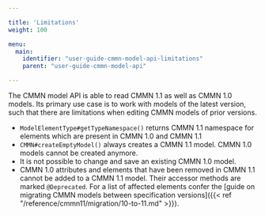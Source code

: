 ```yaml
---

title: 'Limitations'
weight: 100

menu:
  main:
    identifier: "user-guide-cmmn-model-api-limitations"
    parent: "user-guide-cmmn-model-api"

---
```


The CMMN model API is able to read CMMN 1.1 as well as CMMN 1.0 models. Its primary use case is to work with models of the latest version, such that there are limitations when editing CMMN models of prior versions.

* `ModelElementType#getTypeNamespace()` returns CMMN 1.1 namespace for elements which are present in CMMN 1.0 and CMMN 1.1
* `CMMN#createEmptyModel()` always creates a CMMN 1.1 model. CMMN 1.0 models cannot be created anymore.
* It is not possible to change and save an existing CMMN 1.0 model.
* CMMN 1.0 attributes and elements that have been removed in CMMN 1.1 cannot be added to a CMMN 1.1 model. Their accessor methods are marked `@Deprecated`. For a list of affected elements confer the [guide on migrating CMMN models between specification versions]({{< ref "/reference/cmmn11/migration/10-to-11.md" >}}).

